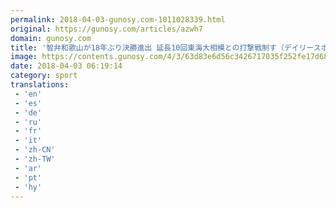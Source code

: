 ```yaml
---
permalink: 2018-04-03-gunosy.com-1011028339.html
original: https://gunosy.com/articles/azwh7
domain: gunosy.com
title: '智弁和歌山が18年ぶり決勝進出 延長10回東海大相模との打撃戦制す（デイリースポーツ） - グノシー'
image: https://contents.gunosy.com/4/3/63d83e6d56c3426717035f252fe17d68_content.jpg
date: 2018-04-03 06:19:14
category: sport
translations: 
 - 'en'
 - 'es'
 - 'de'
 - 'ru'
 - 'fr'
 - 'it'
 - 'zh-CN'
 - 'zh-TW'
 - 'ar'
 - 'pt'
 - 'hy'
---
```


